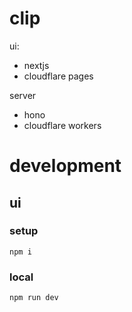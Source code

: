 # clip

ui:
- nextjs
- cloudflare pages

server
- hono
- cloudflare workers

# development

## ui

### setup

```
npm i
```

### local

```
npm run dev
```
